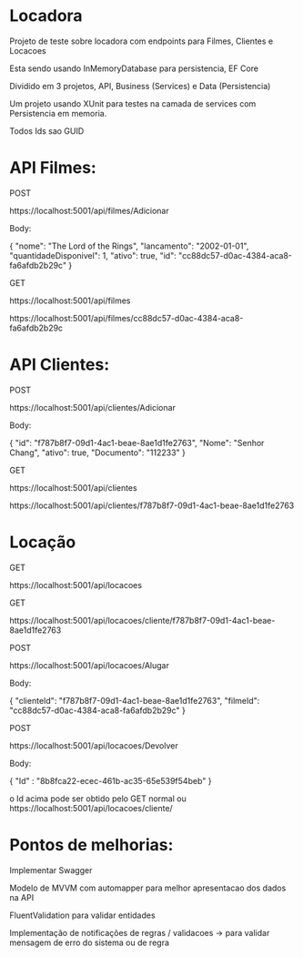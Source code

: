 # Locadora

Projeto de teste sobre locadora com endpoints para Filmes, Clientes e Locacoes 

Esta sendo usando InMemoryDatabase para persistencia, EF Core

Dividido em 3 projetos, API, Business (Services) e Data (Persistencia)

Um projeto usando XUnit para testes na camada de services com Persistencia em memoria.

Todos Ids sao GUID

# API Filmes:

POST

https://localhost:5001/api/filmes/Adicionar

Body:

{
    "nome": "The Lord of the Rings",
    "lancamento": "2002-01-01",
    "quantidadeDisponivel": 1,
    "ativo": true,
    "id": "cc88dc57-d0ac-4384-aca8-fa6afdb2b29c"
}


GET

https://localhost:5001/api/filmes

https://localhost:5001/api/filmes/cc88dc57-d0ac-4384-aca8-fa6afdb2b29c  


# API Clientes:

POST

https://localhost:5001/api/clientes/Adicionar

Body:

{
  "id": "f787b8f7-09d1-4ac1-beae-8ae1d1fe2763",
  "Nome": "Senhor Chang",
   "ativo": true,
  "Documento": "112233"
}

GET

https://localhost:5001/api/clientes

https://localhost:5001/api/clientes/f787b8f7-09d1-4ac1-beae-8ae1d1fe2763



# Locação

GET

https://localhost:5001/api/locacoes

GET

https://localhost:5001/api/locacoes/cliente/f787b8f7-09d1-4ac1-beae-8ae1d1fe2763

POST

https://localhost:5001/api/locacoes/Alugar

Body:

{
    "clienteId": "f787b8f7-09d1-4ac1-beae-8ae1d1fe2763",
    "filmeId": "cc88dc57-d0ac-4384-aca8-fa6afdb2b29c"
}

POST

https://localhost:5001/api/locacoes/Devolver

Body:


{
    "Id" : "8b8fca22-ecec-461b-ac35-65e539f54beb"
}

o Id acima pode ser obtido pelo GET normal ou https://localhost:5001/api/locacoes/cliente/


# Pontos de melhorias:

Implementar Swagger

Modelo de MVVM com automapper para melhor apresentacao dos dados na API

FluentValidation para validar entidades

Implementação de notificações de regras / validacoes -> para validar mensagem de erro do sistema ou de regra

